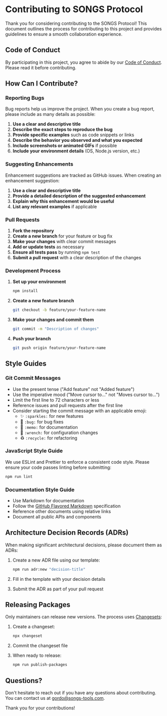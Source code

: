 # Contributing to SONGS Protocol

Thank you for considering contributing to the SONGS Protocol! This document outlines the process for contributing to this project and provides guidelines to ensure a smooth collaboration experience.

## Code of Conduct

By participating in this project, you agree to abide by our [Code of Conduct](CODE_OF_CONDUCT.md). Please read it before contributing.

## How Can I Contribute?

### Reporting Bugs

Bug reports help us improve the project. When you create a bug report, please include as many details as possible:

1. **Use a clear and descriptive title**
2. **Describe the exact steps to reproduce the bug**
3. **Provide specific examples** such as code snippets or links
4. **Describe the behavior you observed and what you expected**
5. **Include screenshots or animated GIFs** if possible
6. **Include your environment details** (OS, Node.js version, etc.)

### Suggesting Enhancements

Enhancement suggestions are tracked as GitHub issues. When creating an enhancement suggestion:

1. **Use a clear and descriptive title**
2. **Provide a detailed description of the suggested enhancement**
3. **Explain why this enhancement would be useful**
4. **List any relevant examples** if applicable

### Pull Requests

1. **Fork the repository**
2. **Create a new branch** for your feature or bug fix
3. **Make your changes** with clear commit messages
4. **Add or update tests** as necessary
5. **Ensure all tests pass** by running `npm test`
6. **Submit a pull request** with a clear description of the changes

### Development Process

1. **Set up your environment**
   ```bash
   npm install
   ```

2. **Create a new feature branch**
   ```bash
   git checkout -b feature/your-feature-name
   ```

3. **Make your changes and commit them**
   ```bash
   git commit -m "Description of changes"
   ```

4. **Push your branch**
   ```bash
   git push origin feature/your-feature-name
   ```

## Style Guides

### Git Commit Messages

* Use the present tense ("Add feature" not "Added feature")
* Use the imperative mood ("Move cursor to..." not "Moves cursor to...")
* Limit the first line to 72 characters or less
* Reference issues and pull requests after the first line
* Consider starting the commit message with an applicable emoji:
  * ✨ `:sparkles:` for new features
  * 🐛 `:bug:` for bug fixes
  * 📝 `:memo:` for documentation
  * 🔧 `:wrench:` for configuration changes
  * ♻️ `:recycle:` for refactoring

### JavaScript Style Guide

We use ESLint and Prettier to enforce a consistent code style. Please ensure your code passes linting before submitting:

```bash
npm run lint
```

### Documentation Style Guide

* Use Markdown for documentation
* Follow the [GitHub Flavored Markdown](https://guides.github.com/features/mastering-markdown/) specification
* Reference other documents using relative links
* Document all public APIs and components

## Architecture Decision Records (ADRs)

When making significant architectural decisions, please document them as ADRs:

1. Create a new ADR file using our template:
   ```bash
   npm run adr:new "decision-title"
   ```

2. Fill in the template with your decision details
3. Submit the ADR as part of your pull request

## Releasing Packages

Only maintainers can release new versions. The process uses [Changesets](https://github.com/changesets/changesets):

1. Create a changeset:
   ```bash
   npx changeset
   ```

2. Commit the changeset file
3. When ready to release:
   ```bash
   npm run publish-packages
   ```

## Questions?

Don't hesitate to reach out if you have any questions about contributing. You can contact us at gordo@songs-tools.com.

Thank you for your contributions! 